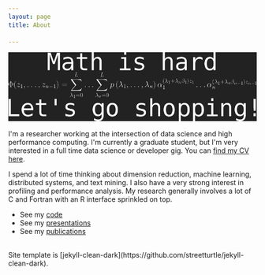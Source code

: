 ```yaml
---
layout: page 
title: About

---
```


<!-- <img style="padding: 14px" align="right" src="logos/shopping.png" width=400 title="Quote from Barbie, math from Baker."> -->
![](logos/shopping.png)

I'm a researcher working at the intersection of data science and high performance computing.  I'm currently a graduate student, but I'm very interested in a full time data science or developer gig. You can [find my CV here](files/DrewSchmidtResume.pdf).

I spend a lot of time thinking about dimension reduction, machine learning, distributed systems, and text mining. I also have a very strong interest in profiling and performance analysis. My research generally involves a lot of C and Fortran with an R interface sprinkled on top.

* See my [code](code.html)
* See my [presentations](presentations.html)
* See my [publications](publications.html)

<br>
Site template is [jekyll-clean-dark](https://github.com/streetturtle/jekyll-clean-dark).
